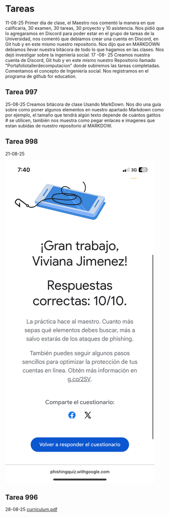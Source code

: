 # Tareas
11-08-25
Primer día de clase, el Maestro nos comentó la manera en que calificaría, 30 examen, 30 tareas, 30 proyecto y 10 asistencia.
Nos pidió que lo agregaramos en Discord para poder estar en el grupo de tareas de la Universidad, nos comentó que debíamos crear una cuenta en Discord, en Git hub y en este mismo nuestro repositorio. Nos dijo que en MARKDOWN debiamos llevar nuestra bitácora de todo lo que hagamos en las clases. Nos dejó investigar sobre la ingeniería social.
17 -08- 25
Creamos nuestra cuenta de Discord, Git hub y en este mismo nuestro Repositorio llamado "Portafoliotallerdecomputacion" donde subiremos las tareas completadas.
Comentamos el concepto de Ingeniería social. Nos registramos en el programa de github for education.


## Tarea 997

25-08-25 Creamos bitácora de clase Usando MarkDown.
Nos dio una guía sobre como poner algunos elementos en nuestro apartado Markdown como por ejemplo, el tamaño que tendrá algún texto depende de cuántos gatitos # se utilicen, también nos muestra como pegar enlaces e imagenes que estan subidas de nuestro repositorio al MARKDOW.


## Tarea 998
21-08-25

![alt text](Tareadephishing.png)


## Tarea 996 
28-08-25
[curriculum.pdf](https://github.com/user-attachments/files/22077966/curriculum.pdf)

